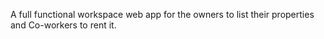 A full functional workspace web app for the owners to list their properties and Co-workers to rent it. 
